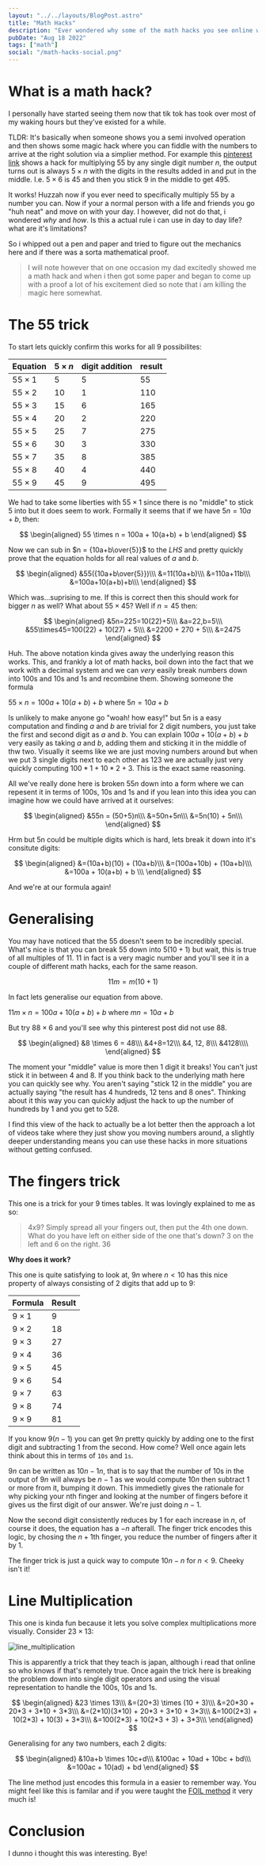 ```yaml
---
layout: "../../layouts/BlogPost.astro"
title: "Math Hacks"
description: "Ever wondered why some of the math hacks you see online work? no? oh."
pubDate: "Aug 18 2022"
tags: ["math"]
social: "/math-hacks-social.png"
---
```


# What is a math hack?

I personally have started seeing them now that tik tok has took over most of my
waking hours but they've existed for a while.

TLDR: It's basically when someone shows you a semi involved operation
and then shows some magic hack where you can fiddle with the numbers to arrive
at the right solution via a simplier method. For example this [pinterest link](https://www.pinterest.com.au/pin/645422190363791447/?mt=login) shows a hack for multiplying $55$ by any single
digit number $n$, the output turns out is always $5 \times n$ with the digits in
the results added in and put in the middle. I.e. $5 \times 6$ is $45$ and then
you stick $9$ in the middle to get $495$.

It works! Huzzah now if you ever need to specifically multiply 55 by a number you
can. Now if your a normal person with a life and friends you go "huh neat" and
move on with your day. I however, did not do that, i wondered _why_ and _how_.
Is this a actual rule i can use in day to day life? what are it's limitations?

So i whipped out a pen and paper and tried to figure out the mechanics here and
if there was a sorta mathematical proof.

> I will note however that on one occasion my dad excitedly showed me a math hack
> and when i then got some paper and began to come up with a proof a lot of his
> excitement died so note that i am killing the magic here somewhat.

# The 55 trick

To start lets quickly confirm this works for all 9 possibilites:

| Equation    | $5 \times n$ | digit addition | result |
| ----------- | ------------ | -------------- | ------ |
| $55\times1$ | 5            | 5              | 55     |
| $55\times2$ | 10           | 1              | 110    |
| $55\times3$ | 15           | 6              | 165    |
| $55\times4$ | 20           | 2              | 220    |
| $55\times5$ | 25           | 7              | 275    |
| $55\times6$ | 30           | 3              | 330    |
| $55\times7$ | 35           | 8              | 385    |
| $55\times8$ | 40           | 4              | 440    |
| $55\times9$ | 45           | 9              | 495    |

We had to take some liberties with $55\times1$ since there is no "middle" to
stick 5 into but it does seem to work. Formally it seems that if we have
$5n = 10a + b$, then:

$$
\begin{aligned}
55 \times n = 100a + 10(a+b) + b
\end{aligned}
$$

Now we can sub in $n = {10a+b\over{5}}$ to the $LHS$ and pretty quickly prove that
the equation holds for all real values of $a$ and $b$.

$$
\begin{aligned}
&55({10a+b\over{5}})\\\
&=11(10a+b)\\\
&=110a+11b\\\
&=100a+10(a+b)+b\\\
\end{aligned}
$$

Which was...suprising to me. If this is correct then this should work for bigger
$n$ as well? What about $55\times45$? Well if $n=45$ then:

$$
\begin{aligned}
&5n=225=10(22)+5\\\
&a=22,b=5\\\
&55\times45=100(22) + 10(27) + 5\\\
&=2200 + 270 + 5\\\
&=2475
\end{aligned}
$$

Huh. The above notation kinda gives away the underlying reason this works. This,
and frankly a lot of math hacks, boil down into the fact that we work with a
decimal system and we can _very_ easily break numbers down into 100s and 10s and
1s and recombine them. Showing someone the formula

$55 \times n = 100a + 10(a+b) + b$ where $5n=10a+b$

Is unlikely to make anyone go "woah! how easy!" but $5n$ is a easy computation
and finding $a$ and $b$ are trivial for 2 digit numbers, you just take the
first and second digit as $a$ and $b$. You can explain $100a + 10(a+b) + b$ very
easily as taking $a$ and $b$, adding them and sticking it in the
middle of thw two. Visually it seems like we are just moving numbers around but
when we put 3 single digits next to each other as $123$ we are actually just
very quickly computing $100*1+10*2+3$. This is the exact same reasoning.

All we've really done here is broken $55n$ down into a form where we can
repesent it in terms of 100s, 10s and 1s and if you lean into this idea you
can imagine how we could have arrived at it ourselves:

$$
\begin{aligned}
&55n = (50+5)n\\\
&=50n+5n\\\
&=5n(10) + 5n\\\
\end{aligned}
$$

Hrm but 5n could be multiple digits which is hard, lets break it down into
it's consitute digits:

$$
\begin{aligned}
&=(10a+b)(10) + (10a+b)\\\
&=(100a+10b) + (10a+b)\\\
&=100a + 10(a+b) + b \\\
\end{aligned}
$$

And we're at our formula again!

# Generalising

You may have noticed that the $55$ doesn't seem to be incredibly special.
What's nice is that you can break 55 down into $5(10+1)$ but wait, this is true
of all multiples of $11$. $11$ in fact is a very magic number and you'll see
it in a couple of different math hacks, each for the same reason.

$$
11m = m(10+1)
$$

In fact lets generalise our equation from above.

$11m \times n = 100a + 10(a+b) + b$ where $mn=10a+b$

But try $88 \times 6$ and you'll see why this pinterest post did not use 88.

$$
\begin{aligned}
&8 \times 6 = 48\\\
&4+8=12\\\
&4, 12, 8\\\
&4128\\\\
\end{aligned}
$$

The moment your "middle" value is more then 1 digit it breaks! You can't
just stick it in between $4$ and $8$. If you think back to the underlying math
here you can quickly see why. You aren't saying "stick 12 in the middle" you
are actually saying "the result has 4 hundreds, 12 tens and 8 ones". Thinking
about it this way you can quickly adjust the hack to up the number of hundreds
by 1 and you get to $528$.

I find this view of the hack to actually be a lot better then the approach a lot
of videos take where they just show you moving numbers around, a slightly deeper
understanding means you can use these hacks in more situations without getting
confused.

# The fingers trick

This one is a trick for your 9 times tables. It was lovingly explained to
me as so:

> 4x9? Simply spread all your fingers out, then put the 4th one down. What do
> you have left on either side of the one that's down? 3 on the left and 6 on
> the right. 36

**Why does it work?**

This one is quite satisfying to look at, $9n$ where $n<10$ has this nice
property of always consisting of 2 digits that add up to $9$:

| Formula    | Result |
| ---------- | ------ |
| $9\times1$ | 9      |
| $9\times2$ | 18     |
| $9\times3$ | 27     |
| $9\times4$ | 36     |
| $9\times5$ | 45     |
| $9\times6$ | 54     |
| $9\times7$ | 63     |
| $9\times8$ | 74     |
| $9\times9$ | 81     |

If you know $9(n-1)$ you can get $9n$ pretty quickly by adding one to the first
digit and subtracting 1 from the second. How come? Well once again lets think
about this in terms of `10s` and `1s`.

$9n$ can be written as $10n-1n$, that is to say that the number of 10s in the
output of $9n$ will always be $n-1$ as we would compute $10n$ then subtract 1 or
more from it, bumping it down. This immedietly gives the rationale for why
picking your nth finger and looking at the number of fingers before it gives
us the first digit of our answer. We're just doing $n-1$.

Now the second digit consistently reduces by 1 for each increase in $n$, of
course it does, the equation has a $-n$ afterall. The finger trick encodes this
logic, by chosing the $n+1$th finger, you reduce the number of fingers after it
by 1.

The finger trick is just a quick way to compute $10n-n$ for $n<9$. Cheeky isn't
it!

# Line Multiplication

This one is kinda fun because it lets you solve complex multiplications more
visually. Consider $23 \times 13$:

![line_multiplication](https://rumorscity.com/wp-content/uploads/2014/11/Useful-Math-Hacks-That-You-Didnt-Learn-In-School-08.png)

This is apparently a trick that they teach is japan, although i read that
online so who knows if that's remotely true. Once again the trick here is
breaking the problem down into single digit operators and using the visual
representation to handle the 100s, 10s and 1s.

$$
\begin{aligned}
&23 \times 13\\\
&=(20+3) \times (10 + 3)\\\
&=20*30 + 20*3 + 3*10 + 3*3\\\
&=(2*10)(3*10) + 20*3 + 3*10 + 3*3\\\
&=100(2*3) + 10(2*3) + 10(3) + 3*3\\\
&=100(2*3) + 10(2*3 + 3) + 3*3\\\
\end{aligned}
$$

Generalising for any two numbers, each 2 digits:

$$
\begin{aligned}
&10a+b \times 10c+d\\\
&100ac + 10ad + 10bc + bd\\\
&=100ac + 10(ad) + bd
\end{aligned}
$$

The line method just encodes this formula in a easier to remember way. You might
feel like this is familar and if you were taught the
[FOIL method](https://en.wikipedia.org/wiki/FOIL_method) it very much is!

# Conclusion

I dunno i thought this was interesting. Bye!
